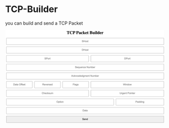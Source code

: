 # TCP-Builder
you can build and send a TCP Packet

![alt text](https://github.com/MikeyPPPPPPPP/TCP-Builder/blob/main/Screen%20Shot%202021-11-03%20at%202.22.30%20PM.png)
